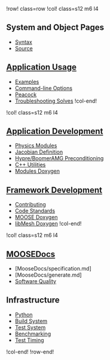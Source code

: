 !row! class=row
!col! class=s12 m6 l4
## System and Object Pages

- [Syntax](syntax/index.md)
- [Source](source/index.md)

## [Application Usage](application_usage/index.md)

- [Examples](examples/index.md)
- [Command-line Options](command_line_usage.md)
- [Peacock](peacock.md)
- [Troubleshooting Solves](failed_solves.md)
!col-end!

!col! class=s12 m6 l4
## [Application Development](application_development/index.md)

- [Physics Modules](modules/index.md)
- [Jacobian Definition](/jacobian_definition.md)
- [Hypre/BoomerAMG Preconditioning](hypre.md)
- [C++ Utilities](utils/index.md)
- [Modules Doxygen](http://mooseframework.org/docs/doxygen/modules/classes.html)

## [Framework Development](framework_development/index.md)

- [Contributing](framework_development/contributing.md)
- [Code Standards](code_standards.md)
- [MOOSE Doxygen](http://mooseframework.org/docs/doxygen/moose/classes.html)
- [libMesh Doxygen](http://mooseframework.org/docs/doxygen/libmesh/classes.html)
!col-end!

!col! class=s12 m6 l4
## [MOOSEDocs](utilities/MooseDocs/index.md)

- [MooseDocs/specification.md]
- [MooseDocs/generate.md]
- [Software Quality](sqa/index.md)

## Infrastructure

- [Python](utilities/python/index.md)
- [Build System](/build_system.md)
- [Test System](/test_system.md)
- [Benchmarking](/performance_benchmarking.md)
- [Test Timing](http://mooseframework.org/docs/timing/)

!col-end!
!row-end!
